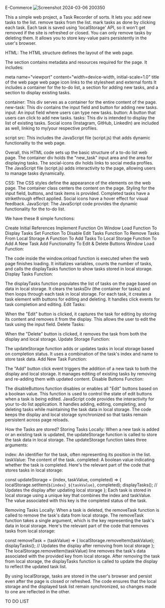 E-Commerce
![Screenshot 2024-03-06 200350](https://github.com/Anilkumarrio/to-do-list/assets/118987018/71ca9853-c165-470f-91c5-1ec762a3ae82)

This a simple web project, a Task Recorder of sorts.
It lets you:
add new tasks to the list.
remove tasks from the list.
mark tasks as done by clicking each task.
Each task is saved using 'localStorage' API, so it won't get removed if the site is refreshed or closed. You can only remove tasks by deleting them. It allows you to store key-value pairs persistently in the user's browser.

HTML:
The HTML structure defines the layout of the web page.

The section contains metadata and resources required for the page. It includes:

meta name="viewport" content="width=device-width, initial-scale=1.0"
title of the web page
web page icon
links to the stylesheet and external fonts
It includes a container for the to-do list, a section for adding new tasks, and a section to display existing tasks.

container: This div serves as a container for the entire content of the page.
new-task: This div contains the input field and button for adding new tasks.
input: An input field where users can type new tasks.
button: A button that users can click to add new tasks.
tasks: This div is intended to display the list of existing tasks.
Social icons (Instagram, GitHub, LinkedIn) are included as well, linking to my/your respective profiles.

script src: This includes the JavaScript file (script.js) that adds dynamic functionality to the web page.

Overall, this HTML code sets up the basic structure of a to-do list web page. The container div holds the "new_task" input area and the area for displaying tasks. The social-icons div holds links to social media profiles. The JavaScript file (script.js) adds interactivity to the page, allowing users to manage tasks dynamically.

CSS:
The CSS styles define the appearance of the elements on the web page.
The container class centers the content on the page.
Styling for the input field, buttons, and task items is provided.
Completed tasks have a strikethrough effect applied.
Social icons have a hover effect for visual feedback.
JavaScript:
The JavaScript code provides the dynamic functionality for the to-do list.

We have these 8 simple functions:

Create Initial References
Implement Function On Window Load
Function To Display Tasks
Set Function To Disable Edit Tasks
Function To Remove Tasks From Local Storage
A Function To Add Tasks To Local Storage
Function To Add A New Task
Add Functionality To Edit & Delete Buttons
Window Load Function:

The code inside the window.onload function is executed when the web page finishes loading.
It initializes variables, counts the number of tasks, and calls the displayTasks function to show tasks stored in local storage.
Display Tasks Function:

The displayTasks function populates the list of tasks on the page based on data in local storage.
It clears the tasksDiv (the container for tasks) and then loops through each task in local storage.
For each task, it creates a task element with buttons for editing and deleting.
It handles click events for task completion and editing.
Edit Tasks:

When the "Edit" button is clicked, it captures the task for editing by storing its content and removes it from the display.
This allows the user to edit the task using the input field.
Delete Tasks:

When the "Delete" button is clicked, it removes the task from both the display and local storage.
Update Storage Function:

The updateStorage function adds or updates tasks in local storage based on completion status.
It uses a combination of the task's index and name to store task data.
Add New Task Function:

The "Add" button click event triggers the addition of a new task to both the display and local storage.
It manages editing of existing tasks by removing and re-adding them with updated content.
Disable Buttons Function:

The disableButtons function disables or enables all "Edit" buttons based on a boolean value.
This function is used to control the state of edit buttons when a task is being edited.
JavaScript code provides the interactivity for your to-do list application. It handles adding, editing, completing, and deleting tasks while maintaining the task data in local storage. The code keeps the display and local storage synchronized so that tasks remain persistent across page reloads.

How the Tasks are stored?
Storing Tasks Locally: When a new task is added or an existing task is updated, the updateStorage function is called to store the task data in local storage. The updateStorage function takes three arguments:

index: An identifier for the task, often representing its position in the list.
taskValue: The content of the task.
completed: A boolean value indicating whether the task is completed.
Here's the relevant part of the code that stores tasks in local storage:

const updateStorage = (index, taskValue, completed) => {
  localStorage.setItem(`${index}_${taskValue}`, completed);
  displayTasks(); // Updates the display after updating local storage
};
Each task is stored in local storage using a unique key that combines the index and taskValue. The value associated with this key is the completed status of the task.

Removing Tasks Locally: When a task is deleted, the removeTask function is called to remove the task's data from local storage. The removeTask function takes a single argument, which is the key representing the task's data in local storage. Here's the relevant part of the code that removes tasks from local storage:

const removeTask = (taskValue) => {
  localStorage.removeItem(taskValue);
  displayTasks(); // Updates the display after removing from local storage
};
The localStorage.removeItem(taskValue) line removes the task's data associated with the provided key from local storage. After removing the task from local storage, the displayTasks function is called to update the display to reflect the updated task list.

By using localStorage, tasks are stored in the user's browser and persist even after the page is closed or refreshed. The code ensures that the local storage and the displayed task list remain synchronized, so changes made to one are reflected in the other.

TO DO LIST
